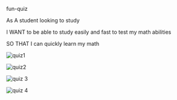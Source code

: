 fun-quiz

As A student looking to study

I WANT to be able to study easily and fast to test my math abilities

SO THAT I can quickly learn my math



![quiz1](https://user-images.githubusercontent.com/115838931/205823904-6d73c67a-bf67-46c4-972e-7c0564052c83.JPG)

![quiz2](https://user-images.githubusercontent.com/115838931/205823915-9bda651c-1f7a-4447-8f4a-5d1a09b161f4.JPG)

![quiz 3](https://user-images.githubusercontent.com/115838931/205823922-cc7bd690-126c-44e0-b151-af7e5194058f.JPG)

![quiz 4](https://user-images.githubusercontent.com/115838931/205823926-cc417d50-b561-473e-9ee9-aa65bc10e89b.JPG)
